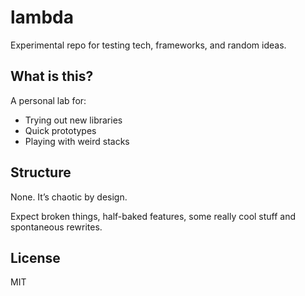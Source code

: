 # lambda

Experimental repo for testing tech, frameworks, and random ideas.

## What is this?

A personal lab for:

- Trying out new libraries
- Quick prototypes
- Playing with weird stacks


## Structure
None. It’s chaotic by design.

Expect broken things, half-baked features, some really cool stuff and spontaneous rewrites.

## License

MIT

